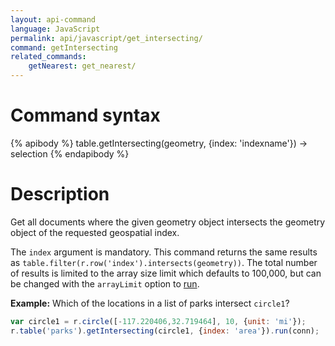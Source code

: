 ```yaml
---
layout: api-command
language: JavaScript
permalink: api/javascript/get_intersecting/
command: getIntersecting
related_commands:
    getNearest: get_nearest/
---
```


# Command syntax #

{% apibody %}
table.getIntersecting(geometry, {index: 'indexname'}) &rarr; selection<stream>
{% endapibody %}

# Description #

Get all documents where the given geometry object intersects the geometry object of the requested geospatial index.

The `index` argument is mandatory. This command returns the same results as `table.filter(r.row('index').intersects(geometry))`. The total number of results is limited to the array size limit which defaults to 100,000, but can be changed with the `arrayLimit` option to [run](/api/javascript/run).

__Example:__ Which of the locations in a list of parks intersect `circle1`?

```js
var circle1 = r.circle([-117.220406,32.719464], 10, {unit: 'mi'});
r.table('parks').getIntersecting(circle1, {index: 'area'}).run(conn);
```
